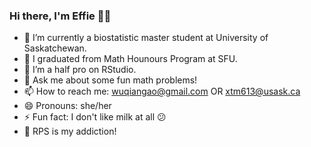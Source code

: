 ### Hi there, I'm Effie 🙌🏻

<!--
**effiegao/effiegao** is a ✨ _special_ ✨ repository because its `README.md` (this file) appears on your GitHub profile.-->

- 🔭 I’m currently a biostatistic master student at University of Saskatchewan.
- 📖 I graduated from Math Hounours Program at SFU.
- 🤔 I’m a half pro on RStudio.
- 💬 Ask me about some fun math problems!
- 📫 How to reach me: wuqiangao@gmail.com OR xtm613@usask.ca
- 😄 Pronouns: she/her
- ⚡ Fun fact: I don't like milk at all 😕
- 💙 RPS is my addiction!
